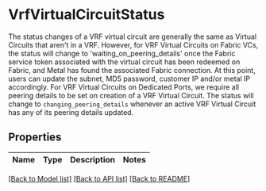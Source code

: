 # VrfVirtualCircuitStatus

The status changes of a VRF virtual circuit are generally the same as Virtual Circuits that aren't in a VRF. However, for VRF Virtual Circuits on Fabric VCs, the status will change to 'waiting_on_peering_details' once the Fabric service token associated with the virtual circuit has been redeemed on Fabric, and Metal has found the associated Fabric connection. At this point, users can update the subnet, MD5 password, customer IP and/or metal IP accordingly. For VRF Virtual Circuits on Dedicated Ports, we require all peering details to be set on creation of a VRF Virtual Circuit. The status will change to `changing_peering_details` whenever an active VRF Virtual Circuit has any of its peering details updated.

## Properties

Name | Type | Description | Notes
------------ | ------------- | ------------- | -------------

[[Back to Model list]](../README.md#documentation-for-models) [[Back to API list]](../README.md#documentation-for-api-endpoints) [[Back to README]](../README.md)


